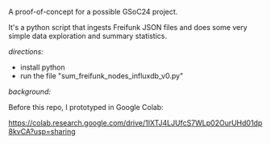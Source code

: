 A proof-of-concept for a possible GSoC24 project.

It's a python script that ingests Freifunk JSON files and does some very simple data exploration and summary statistics.

*directions:*

- install python
- run the file "sum_freifunk_nodes_influxdb_v0.py"

*background:*

Before this repo, I prototyped in Google Colab:

https://colab.research.google.com/drive/1IXTJ4LJUfcS7WLp02OurUHd01dp8kvCA?usp=sharing

